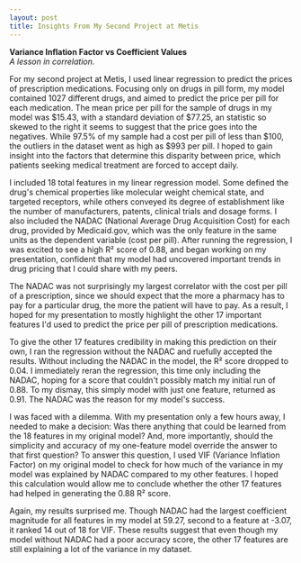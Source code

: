 ```yaml
---
layout: post
title: Insights From My Second Project at Metis
---
```


**Variance Inflation Factor vs Coefficient Values**
<br>
*A lesson in correlation.*

For my second project at Metis, I used linear regression to predict the prices of prescription medications. Focusing only on drugs in pill form, my model contained 1027 different drugs, and aimed to predict the price per pill for each medication. The mean price per pill for the sample of drugs in my model was $15.43, with a standard deviation of $77.25, an statistic so skewed to the right it seems to suggest that the price goes into the negatives. While 97.5% of my sample had a cost per pill of less than $100, the outliers in the dataset went as high as $993 per pill. I hoped to gain insight into the factors that determine this disparity between price, which patients seeking medical treatment are forced to accept daily.

I included 18 total features in my linear regression model. Some defined the drug's chemical properties like molecular weight chemical state, and targeted receptors, while others conveyed its degree of establishment like the number of manufacturers, patents, clinical trials and dosage forms. I also included the NADAC (National Average Drug Acquisition Cost) for each drug, provided by Medicaid.gov, which was the only feature in the same units as the dependent variable (cost per pill). After running the regression, I was excited to see a high R² score of 0.88, and began working on my presentation, confident that my model had uncovered important trends in drug pricing that I could share with my peers.

The NADAC was not surprisingly my largest correlator with the cost per pill of a prescription, since we should expect that the more a pharmacy has to pay for a particular drug, the more the patient will have to pay. As a result, I hoped for my presentation to mostly highlight the other 17 important features I'd used to predict the price per pill of prescription medications.

To give the other 17 features credibility in making this prediction on their own, I ran the regression without the NADAC and ruefully accepted the results. Without including the NADAC in the model, the R² score dropped to 0.04. I immediately reran the regression, this time only including the NADAC, hoping for a score that couldn't possibly match my initial run of 0.88. To my dismay, this simply model with just one feature, returned as 0.91. The NADAC was the reason for my model's success.

I was faced with a dilemma. With my presentation only a few hours away, I needed to make a decision: Was there anything that could be learned from the 18 features in my original model? And, more importantly, should the simplicity and accuracy of my one-feature model override the answer to that first question? To answer this question, I used VIF (Variance Inflation Factor) on my original model to check for how much of the variance in my model was explained by NADAC compared to my other features. I hoped this calculation would allow me to conclude whether the other 17 features had helped in generating the 0.88 R² score.

Again, my results surprised me. Though NADAC had the largest coefficient magnitude for all features in my model at 59.27, second to a feature at -3.07, it ranked 14 out of 18 for VIF. These results suggest that even though my model without NADAC had a poor accuracy score, the other 17 features are still explaining a lot of the variance in my dataset.










